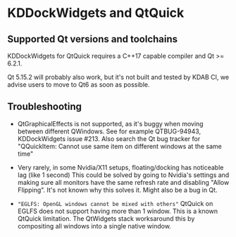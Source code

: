 # KDDockWidgets and QtQuick

## Supported Qt versions and toolchains

KDDockWidgets for QtQuick requires a C++17 capable compiler and Qt >= 6.2.1.

Qt 5.15.2 will probably also work, but it's not built and tested by KDAB CI, we
advise users to move to Qt6 as soon as possible.

## Troubleshooting

- QtGraphicalEffects is not supported, as it's buggy when moving between different QWindows.
  See for example QTBUG-94943, KDDockWidgets issue #213. Also search the Qt bug tracker
  for "QQuickItem: Cannot use same item on different windows at the same time"

- Very rarely, in some Nvidia/X11 setups, floating/docking has noticeable lag (like 1 second)
  This could be solved by going to Nvidia's settings and making sure all monitors have
  the same refresh rate and disabling "Allow Flipping". It's not known why this solves it. Might also
  be a bug in Qt.

- `"EGLFS: OpenGL windows cannot be mixed with others"` QtQuick on EGLFS does not support having more than 1 window. This is a known QtQuick limitation. The QtWidgets stack worksaround this by compositing all windows into a single native window.

